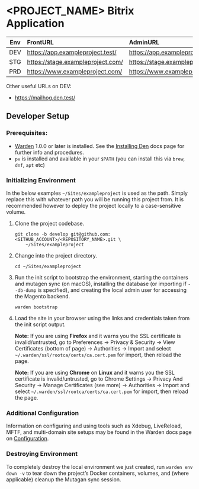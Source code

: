 <PROJECT_NAME> Bitrix Application
========================================================

| Env | FrontURL | AdminURL |
| --- | :------- | :------- |
| DEV | https://app.exampleproject.test/  | https://app.exampleproject.test/bitrix/  |
| STG | https://stage.exampleproject.com/ | https://stage.exampleproject.com/bitrix/ |
| PRD | https://www.exampleproject.com/   | https://www.exampleproject.com/bitrix/   |

Other useful URLs on DEV:

* https://mailhog.den.test/

## Developer Setup

### Prerequisites:

* [Warden]([https://warden.dev/](https://swiftotter.github.io/den/index.html)) 1.0.0 or later is installed. See the [Installing Den]([https://docs.warden.dev/installing.html](https://swiftotter.github.io/den/installing.html)) docs page for further info and procedures.
* `pv` is installed and available in your `$PATH` (you can install this via `brew`, `dnf`, `apt` etc)

### Initializing Environment

In the below examples `~/Sites/exampleproject` is used as the path. Simply replace this with whatever path you will be running this project from. It is recommended however to deploy the project locally to a case-sensitive volume.

 1. Clone the project codebase.

        git clone -b develop git@github.com:<GITHUB_ACCOUNT>/<REPOSITORY_NAME>.git \
            ~/Sites/exampleproject

 2. Change into the project directory.

        cd ~/Sites/exampleproject

 4. Run the init script to bootstrap the environment, starting the containers and mutagen sync (on macOS), installing the database (or importing if `--db-dump` is specified), and creating the local admin user for accessing the Magento backend.

        warden bootstrap

 5. Load the site in your browser using the links and credentials taken from the init script output. 

    **Note:** If you are using **Firefox** and it warns you the SSL certificate is invalid/untrusted, go to Preferences -> Privacy & Security -> View Certificates (bottom of page) -> Authorities -> Import and select `~/.warden/ssl/rootca/certs/ca.cert.pem` for import, then reload the page.
    
    **Note:** If you are using **Chrome** on **Linux** and it warns you the SSL certificate is invalid/untrusted, go to Chrome Settings -> Privacy And Security -> Manage Certificates (see more) -> Authorities -> Import and select `~/.warden/ssl/rootca/certs/ca.cert.pem` for import, then reload the page.

### Additional Configuration

Information on configuring and using tools such as Xdebug, LiveReload, MFTF, and multi-domain site setups may be found in the Warden docs page on [Configuration]([https://docs.warden.dev/configuration.html](https://swiftotter.github.io/den/configuration.html)).

### Destroying Environment

To completely destroy the local environment we just created, run `warden env down -v` to tear down the project’s Docker containers, volumes, and (where applicable) cleanup the Mutagan sync session.
